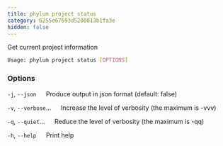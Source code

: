 ```yaml
---
title: phylum project status
category: 6255e67693d5200013b1fa3e
hidden: false
---
```


Get current project information

```sh
Usage: phylum project status [OPTIONS]
```

### Options

`-j`, `--json`
&emsp; Produce output in json format (default: false)

`-v`, `--verbose`...
&emsp; Increase the level of verbosity (the maximum is -vvv)

`-q`, `--quiet`...
&emsp; Reduce the level of verbosity (the maximum is -qq)

`-h`, `--help`
&emsp; Print help

